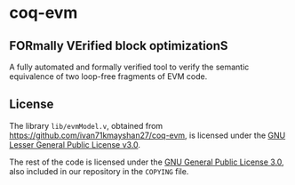 # coq-evm

## FORmally VErified block optimizationS
 
A fully automated and formally verified tool to verify the semantic equivalence of two loop-free fragments of EVM code.

## License

The library `lib/evmModel.v`, obtained from https://github.com/ivan71kmayshan27/coq-evm, is licensed under the [GNU Lesser General Public License v3.0](https://www.gnu.org/licenses/lgpl-3.0.html).

The rest of the code is licensed under the [GNU General Public License 3.0](https://www.gnu.org/licenses/gpl-3.0.html), also included in our repository in the `COPYING` file.